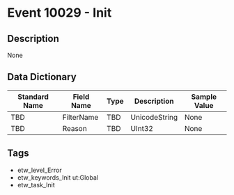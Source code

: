 # Event 10029 - Init

## Description
None

## Data Dictionary
|Standard Name|Field Name|Type|Description|Sample Value|
|---|---|---|---|---|
|TBD|FilterName|TBD|UnicodeString|None|None|
|TBD|Reason|TBD|UInt32|None|None|

## Tags
* etw_level_Error
* etw_keywords_Init ut:Global
* etw_task_Init
